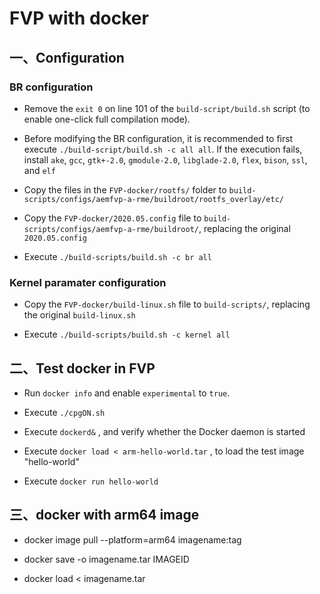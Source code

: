 # FVP with docker

## 一、Configuration
### BR configuration
- Remove the `exit 0` on line 101 of the `build-script/build.sh` script (to enable one-click full compilation mode).

- Before modifying the BR configuration, it is recommended to first execute `./build-script/build.sh -c all all`. If the execution fails, install `ake`, `gcc`, `gtk+-2.0`, `gmodule-2.0`, `libglade-2.0`, `flex`, `bison`, `ssl`, and `elf`

- Copy the files in the `FVP-docker/rootfs/` folder to `build-scripts/configs/aemfvp-a-rme/buildroot/rootfs_overlay/etc/`

- Copy the `FVP-docker/2020.05.config` file to `build-scripts/configs/aemfvp-a-rme/buildroot/`, replacing the original `2020.05.config`

- Execute `./build-scripts/build.sh -c br all`  

### Kernel paramater configuration

- Copy the `FVP-docker/build-linux.sh` file to `build-scripts/`, replacing the original `build-linux.sh`

- Execute `./build-scripts/build.sh -c kernel all`

## 二、Test docker in FVP
- Run `docker info` and enable `experimental` to `true`.

- Execute `./cpgON.sh`

- Execute `dockerd&` , and verify whether the Docker daemon is started

- Execute `docker load < arm-hello-world.tar` , to load the test image "hello-world"

- Execute `docker run hello-world` 

## 三、docker with arm64 image
- docker image pull --platform=arm64 imagename:tag

- docker save -o imagename.tar IMAGEID 

- docker load < imagename.tar
